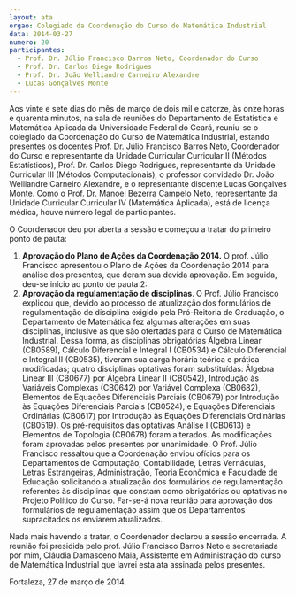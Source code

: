 ```yaml
---
layout: ata
orgao: Colegiado da Coordenação do Curso de Matemática Industrial
data: 2014-03-27
numero: 20
participantes:
  - Prof. Dr. Júlio Francisco Barros Neto, Coordenador do Curso
  - Prof. Dr. Carlos Diego Rodrigues
  - Prof. Dr. João Welliandre Carneiro Alexandre
  - Lucas Gonçalves Monte
---
```


Aos vinte e sete dias do mês de março de dois mil e catorze, às onze horas e quarenta minutos, na sala de reuniões do Departamento de Estatística e Matemática Aplicada da Universidade Federal do Ceará, reuniu-se o colegiado da Coordenação do Curso de Matemática Industrial, estando presentes os docentes Prof. Dr. Júlio Francisco Barros Neto, Coordenador do Curso e representante da Unidade Curricular Curricular II (Métodos Estatísticos), Prof. Dr. Carlos Diego Rodrigues, representante da Unidade Curricular III (Métodos Computacionais), o professor convidado Dr. João Welliandre Carneiro Alexandre, e o representante discente Lucas Gonçalves Monte.
Como o Prof. Dr. Manoel Bezerra Campelo Neto, representante da Unidade Curricular Curricular IV (Matemática Aplicada), está de licença médica, houve número legal de participantes.

O Coordenador deu por aberta a sessão e começou a tratar do primeiro ponto de pauta:

1. **Aprovação do Plano de Ações da Coordenação 2014.**
   O prof. Júlio Francisco apresentou o Plano de Ações da Coordenação 2014 para análise dos presentes, que deram sua devida aprovação.
   Em seguida, deu-se início ao ponto de pauta 2:
2. **Aprovação da regulamentação de disciplinas**.
   O Prof. Júlio Francisco explicou que, devido ao processo de atualização dos formulários de regulamentação de disciplina exigido pela Pró-Reitoria de Graduação, o Departamento de Matemática fez algumas alterações em suas disciplinas, inclusive as que são ofertadas para o Curso de Matemática Industrial.
   Dessa forma, as disciplinas obrigatórias Álgebra Linear (CB0589), Cálculo Diferencial e Integral I (CB0534) e Cálculo Diferencial e Integral II (CB0535), tiveram sua carga horária teórica e prática modificadas; quatro disciplinas optativas foram substituídas: Álgebra Linear III (CB0677) por Álgebra Linear II (CB0542), Introdução às Variáveis Complexas (CB0642) por Variável Complexa (CB0682), Elementos de Equações Diferenciais Parciais (CB0679) por Introdução às Equações Diferenciais Parciais (CB0524), e Equações Diferenciais Ordinárias (CB0617) por Introdução às Equações Diferenciais Ordinárias (CB0519).
   Os pré-requisitos das optativas Análise I (CB0613) e Elementos de Topologia (CB0678) foram alterados.
   As modificações foram aprovadas pelos presentes por unanimidade.
   O Prof. Júlio Francisco ressaltou que a Coordenação enviou ofícios para os Departamentos de Computação, Contabilidade, Letras Vernáculas, Letras Estrangeiras, Administração, Teoria Econômica e Faculdade de Educação solicitando a atualização dos formulários de regulamentação referentes às disciplinas que constam como obrigatórias ou optativas no Projeto Político do Curso.
   Far-se-á nova reunião para aprovação dos formulários de regulamentação assim que os Departamentos supracitados os enviarem atualizados.

Nada mais havendo a tratar, o Coordenador declarou a sessão encerrada.
A reunião foi presidida pelo prof. Júlio Francisco Barros Neto e secretariada por mim, Cláudia Damasceno Maia, Assistente em Administração do curso de Matemática Industrial que lavrei esta ata assinada pelos presentes.

Fortaleza, 27 de março de 2014.
